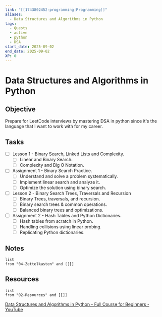 ```yaml
---
link: "[[1743802452-programming|Programming]]"
aliases:
  - Data Structures and Algorithms in Python
tags:
  - Quests
  - active
  - python
  - DSA
start_date: 2025-09-02
end_date: 2025-09-02
XP: 0
---
```

# Data Structures and Algorithms in Python
## Objective
Prepare for LeetCode interviews by mastering DSA in python since it's the language that I want to work with for my career.

## Tasks
- [ ] Lesson 1 - Binary Search, Linked Lists and Complexity.
	- [ ] Linear and Binary Search.
	- [ ] Complexity and Big O Notation.
- [ ] Assignment 1 - Binary Search Practice.
	- [ ] Understand and solve a problem systematically.
	- [ ] Implement linear search and analyze it.
	- [ ] Optimize the solution using binary search.
- [ ] Lesson 2 - Binary Search Trees, Traversals and Recursion
	- [ ] Binary Trees, traversals, and recursion.
	- [ ] Binary search trees & common operations.
	- [ ] Balanced binary trees and optimizations.
- [ ] Assignment 2 - Hash Tables and Python Dictionaries.
	- [ ] Hash tables from scratch in Python.
	- [ ] Handling collisions using linear probing.
	- [ ] Replicating Python dictionaries.

## Notes
```dataview
list
from "04-Zettelkasten" and [[]]
```

## Resources
```dataview
list
from "02-Resources" and [[]]
```

[Data Structures and Algorithms in Python - Full Course for Beginners - YouTube](https://www.youtube.com/watch?v=pkYVOmU3MgA&list=PLDfo2CZbWXHBzr9oXKe319BfIoWP8Jc2v)